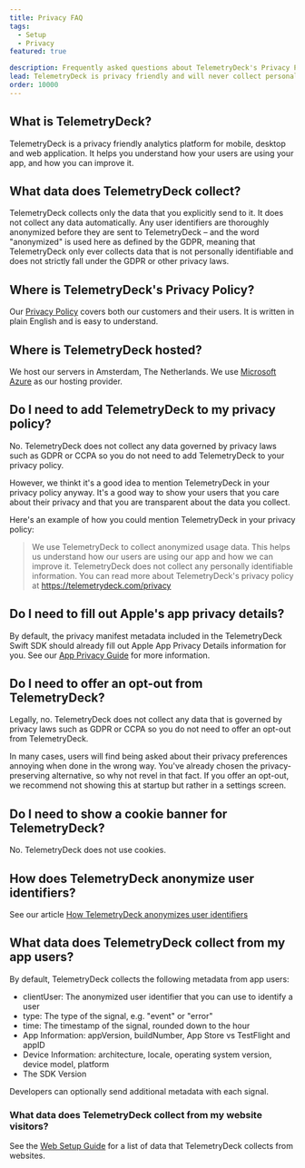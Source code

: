 ```yaml
---
title: Privacy FAQ
tags:
  - Setup
  - Privacy
featured: true

description: Frequently asked questions about TelemetryDeck's Privacy Policy
lead: TelemetryDeck is privacy friendly and will never collect personally identifiable information. This FAQ answers the most common questions about our Privacy Policy and how to answer your users' questions.
order: 10000
---
```


## What is TelemetryDeck?

TelemetryDeck is a privacy friendly analytics platform for mobile, desktop and web application. It helps you understand how your users are using your app, and how you can improve it.

## What data does TelemetryDeck collect?

TelemetryDeck collects only the data that you explicitly send to it. It does not collect any data automatically. Any user identifiers are thoroughly anonymized before they are sent to TelemetryDeck – and the word "anonymized" is used here as defined by the GDPR, meaning that TelemetryDeck only ever collects data that is not personally identifiable and does not strictly fall under the GDPR or other privacy laws.

## Where is TelemetryDeck's Privacy Policy?

Our [Privacy Policy](/privacy) covers both our customers and their users. It is written in plain English and is easy to understand.

## Where is TelemetryDeck hosted?

We host our servers in Amsterdam, The Netherlands. We use [Microsoft Azure](https://azure.microsoft.com) as our hosting provider.

## Do I need to add TelemetryDeck to my privacy policy?

No. TelemetryDeck does not collect any data governed by privacy laws such as GDPR or CCPA so you do not need to add TelemetryDeck to your privacy policy.

However, we thinkt it's a good idea to mention TelemetryDeck in your privacy policy anyway. It's a good way to show your users that you care about their privacy and that you are transparent about the data you collect.

Here's an example of how you could mention TelemetryDeck in your privacy policy:

> We use TelemetryDeck to collect anonymized usage data. This helps us understand how our users are using our app and how we can improve it. TelemetryDeck does not collect any personally identifiable information. You can read more about TelemetryDeck's privacy policy at https://telemetrydeck.com/privacy

## Do I need to fill out Apple's app privacy details?

By default, the privacy manifest metadata included in the TelemetryDeck Swift SDK should already fill out Apple App Privacy Details information for you. See our [App Privacy Guide](/docs/articles/apple-app-privacy/) for more information.

## Do I need to offer an opt-out from TelemetryDeck?

Legally, no. TelemetryDeck does not collect any data that is governed by privacy laws such as GDPR or CCPA so you do not need to offer an opt-out from TelemetryDeck.

In many cases, users will find being asked about their privacy preferences annoying when done in the wrong way. You've already chosen the privacy-preserving alternative, so why not revel in that fact. If you offer an opt-out, we recommend not showing this at startup but rather in a settings screen.

## Do I need to show a cookie banner for TelemetryDeck?

No. TelemetryDeck does not use cookies.

## How does TelemetryDeck anonymize user identifiers?

See our article [How TelemetryDeck anonymizes user identifiers](/docs/articles/anonymization-how-it-works/)

## What data does TelemetryDeck collect from my app users?

By default, TelemetryDeck collects the following metadata from app users:

- clientUser: The anonymized user identifier that you can use to identify a user
- type: The type of the signal, e.g. "event" or "error"
- time: The timestamp of the signal, rounded down to the hour
- App Information: appVersion, buildNumber, App Store vs TestFlight and appID
- Device Information: architecture, locale, operating system version, device model, platform
- The SDK Version

Developers can optionally send additional metadata with each signal.

### What data does TelemetryDeck collect from my website visitors?

See the [Web Setup Guide](/docs/guides/web-setup/#what-data-is-collected%3F) for a list of data that TelemetryDeck collects from websites.
